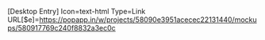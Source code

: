 [Desktop Entry]
Icon=text-html
Type=Link
URL[$e]=https://popapp.in/w/projects/58090e3951acecec22131440/mockups/580917769c240f8832a3ec0c

